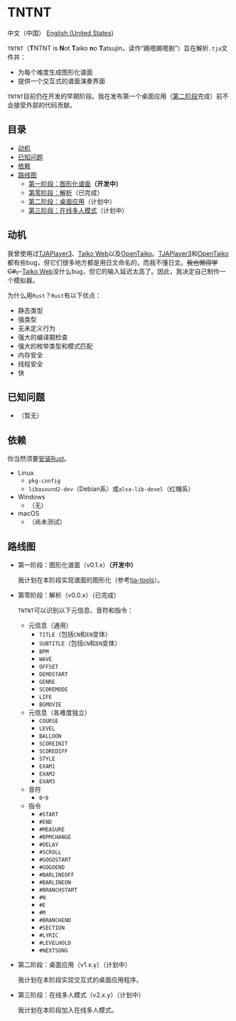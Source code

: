# TNTNT 

中文（中国） [English (United States)](README-en_US.md)

`TNTNT`（**T**NTNT is **N**ot **T**aiko **n**o **T**atsujin，读作“踢嗯踢嗯剔”）旨在解析`.tja`文件并：

- 为每个难度生成图形化谱面
- 提供一个交互式的谱面演奏界面

`TNTNT`目前仍在开发的早期阶段。我在发布第一个桌面应用（[第二阶段](#stage-2)完成）前不会接受外部的代码贡献。

## 目录

- [动机](#动机)
- [已知问题](#已知问题)
- [依赖](#依赖)
- [路线图](#路线图)
    - [第一阶段：图形化谱面](#stage-1)**（开发中）**
    - [第零阶段：解析](#stage-0)（已完成）
    - [第二阶段：桌面应用](#stage-2)（计划中）
    - [第三阶段：在线多人模式](#stage-3)（计划中）

## 动机

我曾使用过[TJAPlayer3](https://github.com/twopointzero/TJAPlayer3)、[Taiko Web](https://github.com/bui/taiko-web)以及[OpenTaiko](https://github.com/0auBSQ/OpenTaiko)。[TJAPlayer3](https://github.com/twopointzero/TJAPlayer3)和[OpenTaiko](https://github.com/0auBSQ/OpenTaiko)都有些bug，但它们很多地方都是用日文命名的，而我不懂日文。<del>我也懒得学C#。</del>[Taiko Web](https://github.com/bui/taiko-web)没什么bug，但它的输入延迟太高了。因此，我决定自己制作一个模拟器。

为什么用`Rust`？`Rust`有以下优点：

- 静态类型
- 强类型
- 无未定义行为
- 强大的编译期检查
- 强大的枚举类型和模式匹配
- 内存安全
- 线程安全
- 快

## 已知问题

- （暂无）

## 依赖

你当然须要[安装Rust](https://www.rust-lang.org/zh-CN/tools/install)。

- Linux
    - `pkg-config`
    - `libasound2-dev`（Debian系）或`alsa-lib-devel`（红帽系）
- Windows
    - （无）
- macOS
    - （尚未测试）

## 路线图

- <span id="stage-1">第一阶段：图形化谱面（v0.1.x）</span>**（开发中）**

    我计划在本阶段实现谱面的图形化（参考[tja-tools](https://github.com/WHMHammer/tja-tools)）。

- <span id="stage-0">第零阶段：解析（v0.0.x）</span>（已完成）

    `TNTNT`可以识别以下元信息、音符和指令：

    - 元信息（通用）
        - `TITLE`（包括`CN`和`EN`变体）
        - `SUBTITLE`（包括`CN`和`EN`变体）
        - `BPM`
        - `WAVE`
        - `OFFSET`
        - `DEMOSTART`
        - `GENRE`
        - `SCOREMODE`
        - `LIFE`
        - `BGMOVIE`
    - 元信息（各难度独立）
        - `COURSE`
        - `LEVEL`
        - `BALLOON`
        - `SCOREINIT`
        - `SCOREDIFF`
        - `STYLE`
        - `EXAM1`
        - `EXAM2`
        - `EXAM3`
    - 音符
        - `0`-`9`
    - 指令
        - `#START`
        - `#END`
        - `#MEASURE`
        - `#BPMCHANGE`
        - `#DELAY`
        - `#SCROLL`
        - `#GOGOSTART`
        - `#GOGOEND`
        - `#BARLINEOFF`
        - `#BARLINEON`
        - `#BRANCHSTART`
        - `#N`
        - `#E`
        - `#M`
        - `#BRANCHEND`
        - `#SECTION`
        - `#LYRIC`
        - `#LEVELHOLD`
        - `#NEXTSONG`

- <span id="stage-2">第二阶段：桌面应用（v1.x.y）</span>（计划中）

    我计划在本阶段实现交互式的桌面应用程序。

- <span id="stage-3">第三阶段：在线多人模式（v2.x.y）</span>（计划中）

    我计划在本阶段加入在线多人模式。
